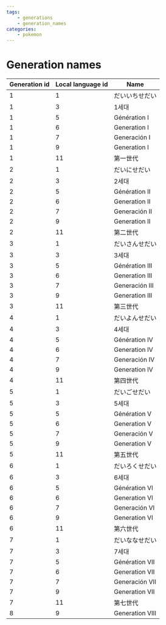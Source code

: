 ```yaml
---
tags:
    - generations
    - generation_names
categories:
    - pokemon
---
```


# Generation names

| **Generation id** | **Local language id** | **Name** |
|-------------------|-----------------------|----------|
| 1             | 1                 | だいいちせだい         |
| 1             | 3                 | 1세대             |
| 1             | 5                 | Génération I    |
| 1             | 6                 | Generation I    |
| 1             | 7                 | Generación I    |
| 1             | 9                 | Generation I    |
| 1             | 11                | 第一世代            |
| 2             | 1                 | だいにせだい          |
| 2             | 3                 | 2세대             |
| 2             | 5                 | Génération II   |
| 2             | 6                 | Generation II   |
| 2             | 7                 | Generación II   |
| 2             | 9                 | Generation II   |
| 2             | 11                | 第二世代            |
| 3             | 1                 | だいさんせだい         |
| 3             | 3                 | 3세대             |
| 3             | 5                 | Génération III  |
| 3             | 6                 | Generation III  |
| 3             | 7                 | Generación III  |
| 3             | 9                 | Generation III  |
| 3             | 11                | 第三世代            |
| 4             | 1                 | だいよんせだい         |
| 4             | 3                 | 4세대             |
| 4             | 5                 | Génération IV   |
| 4             | 6                 | Generation IV   |
| 4             | 7                 | Generación IV   |
| 4             | 9                 | Generation IV   |
| 4             | 11                | 第四世代            |
| 5             | 1                 | だいごせだい          |
| 5             | 3                 | 5세대             |
| 5             | 5                 | Génération V    |
| 5             | 6                 | Generation V    |
| 5             | 7                 | Generación V    |
| 5             | 9                 | Generation V    |
| 5             | 11                | 第五世代            |
| 6             | 1                 | だいろくせだい         |
| 6             | 3                 | 6세대             |
| 6             | 5                 | Génération VI   |
| 6             | 6                 | Generation VI   |
| 6             | 7                 | Generación VI   |
| 6             | 9                 | Generation VI   |
| 6             | 11                | 第六世代            |
| 7             | 1                 | だいななせだい         |
| 7             | 3                 | 7세대             |
| 7             | 5                 | Génération VII  |
| 7             | 6                 | Generation VII  |
| 7             | 7                 | Generación VII  |
| 7             | 9                 | Generation VII  |
| 7             | 11                | 第七世代            |
| 8             | 9                 | Generation VIII |
